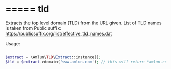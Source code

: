 =====
tld
=====

Extracts the top level domain (TLD) from the URL given.
List of TLD names is taken from Public suffix: <https://publicsuffix.org/list/effective_tld_names.dat>


Usage:

```php

$extract = \Amlun\TLD\Extract::instance();
$tld = $extract->domain('www.amlun.com'); // this will return *amlun.com*

```